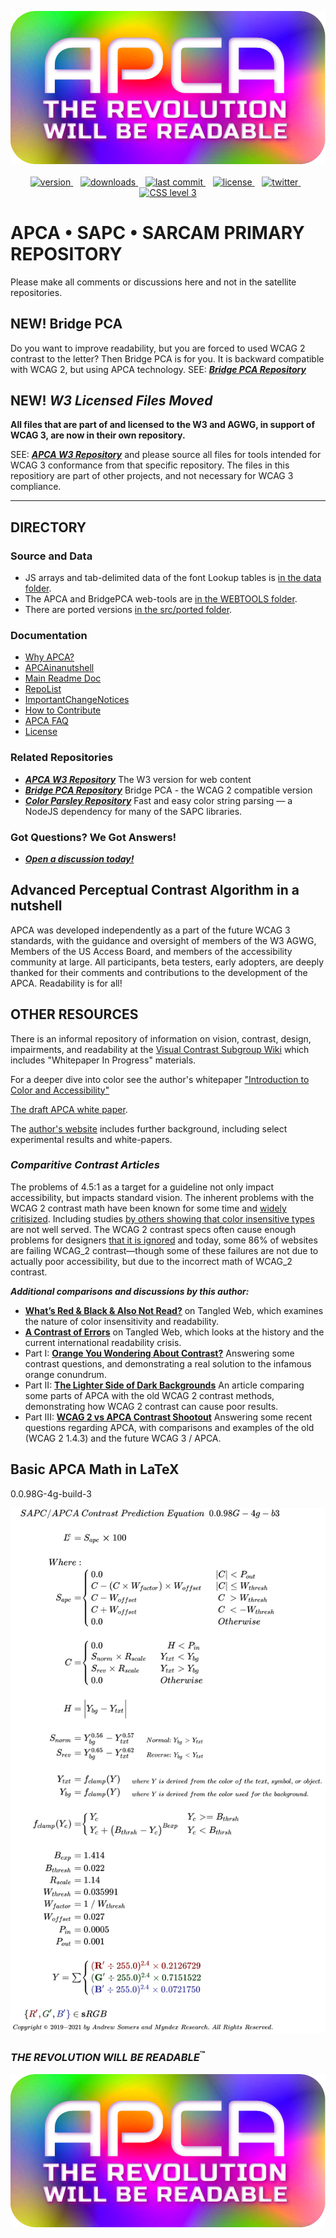 <p align="center">
 <img src="images/APCAcolor4.png" width="640" alt="APCA The Revolution Will Be Readable"><br><br>
  
  <a href="https://npmjs.org/package/apca-w3">
    <img src="https://badgen.net/npm/v/apca-w3?color=3000c0&icon=npm" alt="version" />
  </a> &nbsp;&nbsp;
  <a href="https://npmjs.org/package/apca-w3">
    <img src="https://badgen.net/npm/dt/apca-w3?color=6000b0&icon=npm" alt="downloads" />
  </a> &nbsp;&nbsp;
  <a href="https://github.com/Myndex/SAPC-APCA">
    <img src="https://badgen.net/github/last-commit/Myndex/SAPC-APCA/?icon=github" alt="last commit" />
  </a> &nbsp;&nbsp;
  <a href="https://github.com/Myndex/SAPC-APCA/blob/master/LICENSE.md">
    <img src="https://badgen.net/badge/license/Beta Non-Com?icon=github&color=BB5FD1" alt="license" />
  </a> &nbsp;&nbsp;
  <a href="https://twitter.com/MyndexResearch">
    <img src="https://badgen.net/badge/@/MyndexResearch?icon=twitter" alt="twitter" />
  </a> &nbsp;&nbsp;
  <a href="">
    <img src="https://badgen.net/badge/JS/Vanilla/889900" alt="CSS level 3" />
  </a>
</p>

# APCA • SAPC • SARCAM PRIMARY REPOSITORY
Please make all comments or discussions here and not in the satellite repositories.

## NEW! Bridge PCA
Do you want to improve readability, but you are forced to used WCAG 2 contrast to the letter? Then Bridge PCA is for you. It is backward compatible with WCAG 2, but using APCA technology.
SEE: [**_Bridge PCA Repository_**](https://github.com/Myndex/bridge-pca) 

## NEW! _W3 Licensed Files Moved_
**All files that are part of and licensed to the W3 and AGWG, in support of WCAG&nbsp;3, are now in their own repository.**

SEE: [**_APCA W3 Repository_**](https://github.com/Myndex/apca-w3) and please source all files for tools intended for WCAG&nbsp;3 conformance from that specific repository. The files in this repositiory are part of other projects, and not necessary for WCAG&nbsp;3 compliance.

----
## DIRECTORY

### Source and Data
- JS arrays and tab-delimited data of the font Lookup tables is [in the data folder](./data/).
- The APCA and BridgePCA web-tools are  [in the WEBTOOLS folder](./WEBTOOLS/).
- There are ported versions [in the src/ported folder](./src/ported/).

### Documentation
- [Why APCA?](./documentation/WhyAPCA.md)
- [APCAinanutshell](./documentation/APCAinanutshell.md)
- [Main Readme Doc](./documentation/README.md)
- [RepoList](./documentation/repoList.md)
- [ImportantChangeNotices](./documentation/ImportantChangeNotices.md)
- [How to Contribute](./documentation/CONTRIBUTING.md)
- [APCA FAQ](./documentation/APCA_FAQ.md)
- [License](./documentation/LICENSE.md)

### Related Repositories
- [**_APCA W3 Repository_**](https://github.com/Myndex/apca-w3) The W3 version for web content
- [**_Bridge PCA Repository_**](https://github.com/Myndex/bridge-pca) Bridge&nbsp;PCA - the WCAG&nbsp;2 compatible version
- [**_Color Parsley Repository_**](https://github.com/Myndex/colorparsley) Fast and easy color string parsing — a NodeJS dependency for many of the SAPC libraries.

### Got Questions? We Got Answers!
- [**_Open a discussion today!_**](https://github.com/Myndex/SAPC-APCA/discussions)


## Advanced Perceptual Contrast Algorithm in a nutshell
APCA was developed independently as a part of the future WCAG&nbsp;3 standards, with the guidance and oversight of members of the W3 AGWG, Members of the US Access Board, and members of the accessibility community at large. All participants, beta testers, early adopters, are deeply thanked for their comments and contributions to the development of the APCA. Readability is for all!

## OTHER RESOURCES
There is an informal repository of information on vision, contrast, design, impairments, and readability at the [Visual Contrast Subgroup Wiki] which includes "Whitepaper In Progress" materials.

For a deeper dive into color see the author's whitepaper ["Introduction to Color and Accessibility"](https://developer.mozilla.org/en-US/docs/Web/Accessibility/Understanding_Colors_and_Luminance#introduction_to_color_and_accessibility)

[The draft APCA white paper](https://www.w3.org/WAI/GL/task-forces/silver/wiki/Visual_Contrast_of_Text_Subgroup/Whitepaper).

[Visual Contrast Subgroup Wiki]: https://www.w3.org/WAI/GL/task-forces/silver/wiki/Visual_Contrast_of_Text_Subgroup

The [author's website](https://www.myndex.com/WEB/Perception) includes further background, including select experimental results and white-papers.

### _Comparitive Contrast Articles_ 

The problems of 4.5:1 as a target for a guideline not only impact accessibility, but impacts standard vision. The inherent problems with the WCAG&nbsp;2 contrast math have been known for some time and [widely critisized](https://macwright.com/2019/03/30/color-contrast-is-a-problem.html). Including studies [by others showing that color insensitive types](https://www.bounteous.com/insights/2019/03/22/orange-you-accessible-mini-case-study-color-ratio/) are not well served. The WCAG&nbsp;2 contrast specs often cause enough problems for designers [that it is ignored](https://uxmovement.com/buttons/the-myths-of-color-contrast-accessibility/) and today, some 86% of websites are failing WCAG\_2 contrast—though some of these failures are not due to actually poor accessibility, but due to the incorrect math of WCAG\_2 contrast.


**_Additional comparisons and discussions by this author:_**
- [**What’s Red & Black & Also Not Read?**](https://atangledwebweweave.com/whats-red-black-also-not-read-573b9c0a97ed) on Tangled Web, which examines the nature of color insensitivity and readability.
- [**A Contrast of Errors**](https://atangledwebweweave.com/a-contrast-of-errors-373c2665d42a) on Tangled Web, which looks at the history and the current international readability crisis.
- Part I: [**Orange You Wondering About Contrast?**](https://gist.github.com/Myndex/1dadb6dcac596f1cd7a5686a076f697f) Answering some contrast questions, and demonstrating a real solution to the infamous orange conundrum.
- Part II: [**The Lighter Side of Dark Backgrounds**](https://gist.github.com/Myndex/c30dba273aa5eca426ad9f5200917c9d) An article comparing some parts of APCA with the old WCAG&nbsp;2 contrast methods, demonstrating how WCAG&nbsp;2 contrast can cause poor results.
- Part III: [**WCAG&nbsp;2 vs APCA Contrast Shootout**](https://gist.github.com/Myndex/069a4079b0de2930e72d5401bde9af98#wcag-2-vs-apca-contrast-shootout) Answering some recent questions regarding APCA, with comparisons and examples of the old (WCAG&nbsp;2 1.4.3) and the future WCAG&nbsp;3 / APCA.


Basic APCA Math in LaTeX
----------
0.0.98G-4g-build-3

![](images/APCA_0.0.98G4g%2B3.svg)




### _THE REVOLUTION WILL BE READABLE_<sup>™</sup>

 <img src="./images/APCAcolor4.png" width="640" alt="APCA The Revolution Will Be Readable">

